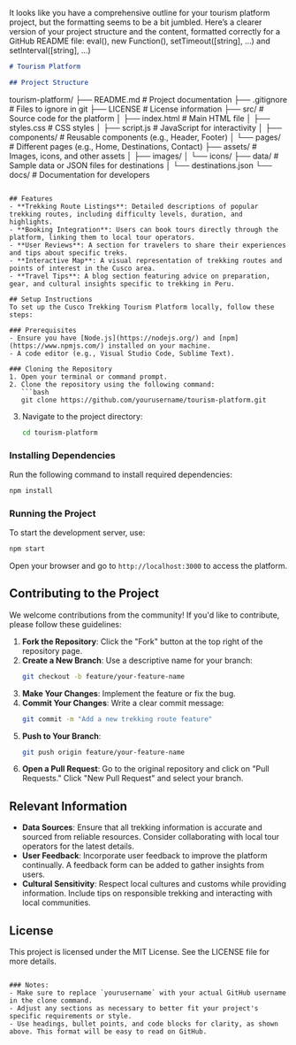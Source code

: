 It looks like you have a comprehensive outline for your tourism platform project, but the formatting seems to be a bit jumbled. Here’s a clearer version of your project structure and the content, formatted correctly for a GitHub README file: 
eval(), new Function(), setTimeout([string], ...) and setInterval([string], ...)

```markdown
# Tourism Platform

## Project Structure
```
tourism-platform/
├── README.md                # Project documentation
├── .gitignore               # Files to ignore in git
├── LICENSE                  # License information
├── src/                    # Source code for the platform
│   ├── index.html          # Main HTML file
│   ├── styles.css          # CSS styles
│   ├── script.js           # JavaScript for interactivity
│   ├── components/         # Reusable components (e.g., Header, Footer)
│   └── pages/              # Different pages (e.g., Home, Destinations, Contact)
├── assets/                 # Images, icons, and other assets
│   ├── images/
│   └── icons/
├── data/                   # Sample data or JSON files for destinations
│   └── destinations.json
└── docs/                   # Documentation for developers
```

## Features
- **Trekking Route Listings**: Detailed descriptions of popular trekking routes, including difficulty levels, duration, and highlights.
- **Booking Integration**: Users can book tours directly through the platform, linking them to local tour operators.
- **User Reviews**: A section for travelers to share their experiences and tips about specific treks.
- **Interactive Map**: A visual representation of trekking routes and points of interest in the Cusco area.
- **Travel Tips**: A blog section featuring advice on preparation, gear, and cultural insights specific to trekking in Peru.

## Setup Instructions
To set up the Cusco Trekking Tourism Platform locally, follow these steps:

### Prerequisites
- Ensure you have [Node.js](https://nodejs.org/) and [npm](https://www.npmjs.com/) installed on your machine.
- A code editor (e.g., Visual Studio Code, Sublime Text).

### Cloning the Repository
1. Open your terminal or command prompt.
2. Clone the repository using the following command:
   ```bash
   git clone https://github.com/yourusername/tourism-platform.git
   ```
3. Navigate to the project directory:
   ```bash
   cd tourism-platform
   ```

### Installing Dependencies
Run the following command to install required dependencies:
```bash
npm install
```

### Running the Project
To start the development server, use:
```bash
npm start
```
Open your browser and go to `http://localhost:3000` to access the platform.

## Contributing to the Project
We welcome contributions from the community! If you'd like to contribute, please follow these guidelines:

1. **Fork the Repository**: Click the "Fork" button at the top right of the repository page.
2. **Create a New Branch**: Use a descriptive name for your branch:
   ```bash
   git checkout -b feature/your-feature-name
   ```
3. **Make Your Changes**: Implement the feature or fix the bug.
4. **Commit Your Changes**: Write a clear commit message:
   ```bash
   git commit -m "Add a new trekking route feature"
   ```
5. **Push to Your Branch**:
   ```bash
   git push origin feature/your-feature-name
   ```
6. **Open a Pull Request**: Go to the original repository and click on "Pull Requests." Click "New Pull Request" and select your branch.

## Relevant Information
- **Data Sources**: Ensure that all trekking information is accurate and sourced from reliable resources. Consider collaborating with local tour operators for the latest details.
- **User Feedback**: Incorporate user feedback to improve the platform continually. A feedback form can be added to gather insights from users.
- **Cultural Sensitivity**: Respect local cultures and customs while providing information. Include tips on responsible trekking and interacting with local communities.

## License
This project is licensed under the MIT License. See the LICENSE file for more details.
```

### Notes:
- Make sure to replace `yourusername` with your actual GitHub username in the clone command.
- Adjust any sections as necessary to better fit your project's specific requirements or style.
- Use headings, bullet points, and code blocks for clarity, as shown above. This format will be easy to read on GitHub.
